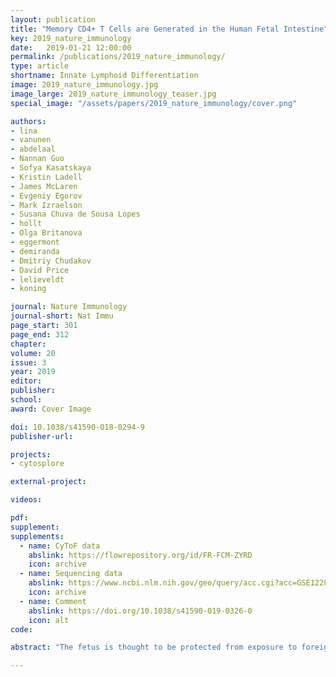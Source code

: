 ```yaml
---
layout: publication
title: "Memory CD4+ T Cells are Generated in the Human Fetal Intestine"
key: 2019_nature_immunology
date:   2019-01-21 12:00:00
permalink: /publications/2019_nature_immunology/
type: article
shortname: Innate Lymphoid Differentiation
image: 2019_nature_immunology.jpg
image_large: 2019_nature_immunology_teaser.jpg
special_image: "/assets/papers/2019_nature_immunology/cover.png"

authors:
- lina
- vanunen
- abdelaal
- Nannan Guo
- Sofya Kasatskaya
- Kristin Ladell
- James McLaren
- Evgeniy Egorov
- Mark Izraelson
- Susana Chuva de Sousa Lopes
- hollt
- Olga Britanova
- eggermont
- demiranda
- Dmitriy Chudakov
- David Price
- lelieveldt
- koning

journal: Nature Immunology
journal-short: Nat Immu
page_start: 301
page_end: 312
chapter:
volume: 20
issue: 3
year: 2019
editor:
publisher:
school:
award: Cover Image

doi: 10.1038/s41590-018-0294-9
publisher-url:

projects:
- cytosplore

external-project:

videos:

pdf:
supplement:
supplements:
  - name: CyToF data
    abslink: https://flowrepository.org/id/FR-FCM-ZYRD
    icon: archive
  - name: Sequencing data
    abslink: https://www.ncbi.nlm.nih.gov/geo/query/acc.cgi?acc=GSE122846
    icon: archive
  - name: Comment
    abslink: https://doi.org/10.1038/s41590-019-0326-0
    icon: alt
code:

abstract: "The fetus is thought to be protected from exposure to foreign antigens, yet CD45RO+ T cells reside in the fetal intestine. Here we combined functional assays with mass cytometry, single-cell RNA-sequencing and high-throughput T cell antigen receptor (TCR) sequencing to characterize the CD4+ T cell compartment in the human fetal intestine. We identified 22 CD4+ T cell clusters, including naive-like, regulatory-like and memory-like subpopulations, which were confirmed and further characterized at the transcriptional level. Memory-like CD4+ T cells had high expression of Ki-67, indicative of cell division, and CD5, a surrogate marker of TCR avidity, and produced the cytokines IFN-γ and IL-2. Pathway analysis revealed a differentiation trajectory associated with cellular activation and proinflammatory effector functions, and TCR repertoire analysis indicated clonal expansions, distinct repertoire characteristics and interconnections between subpopulations of memory-like CD4+ T cells. Imaging-mass cytometry indicated that memory-like CD4+ T cells colocalized with antigen-presenting cells. Collectively, these results provide evidence for the generation of memory-like CD4+ T cells in the human fetal intestine that is consistent with exposure to foreign antigens."

---
```

